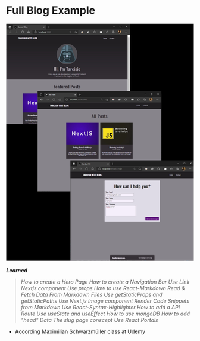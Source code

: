 # Full Blog Example

![](preview.jpg)

  
**_Learned_**  
> _How to create a Hero Page_ 
_How to create a Navigation Bar_
_Use Link Nextjs component_
_Use props_
_How to use React-Markdown_
_Read & Fetch Data From Markdown Files_
_Use getStaticProps and getStaticPaths_
_Use Next.js Image component_
_Render Code Snippets from Markdown_
_Use React-Syntax-Highlighter_
_How to add a API Route_
_Use useState and useEffect_
_How to use mongoDB_
_How to add "head" Data_
_The slug page conscept_
_Use React Portals_


* According Maximilian Schwarzmüller class at Udemy
